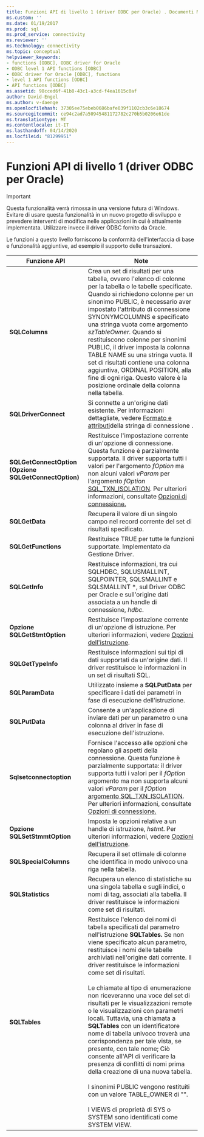 ```yaml
---
title: Funzioni API di livello 1 (driver ODBC per Oracle) . Documenti Microsoft
ms.custom: ''
ms.date: 01/19/2017
ms.prod: sql
ms.prod_service: connectivity
ms.reviewer: ''
ms.technology: connectivity
ms.topic: conceptual
helpviewer_keywords:
- functions [ODBC], ODBC driver for Oracle
- ODBC level 1 API functions [ODBC]
- ODBC driver for Oracle [ODBC], functions
- level 1 API functions [ODBC]
- API functions [ODBC]
ms.assetid: 98cced6f-41b8-43c1-a3cd-f4ea1615c0af
author: David-Engel
ms.author: v-daenge
ms.openlocfilehash: 37305ee75ebeb0686bafe039f1102cb3c6e18674
ms.sourcegitcommit: ce94c2ad7a50945481172782c270b5b0206e61de
ms.translationtype: MT
ms.contentlocale: it-IT
ms.lasthandoff: 04/14/2020
ms.locfileid: "81299951"
---
```

# <a name="level-1-api-functions-odbc-driver-for-oracle"></a>Funzioni API di livello 1 (driver ODBC per Oracle)
> [!IMPORTANT]  
>  Questa funzionalità verrà rimossa in una versione futura di Windows. Evitare di usare questa funzionalità in un nuovo progetto di sviluppo e prevedere interventi di modifica nelle applicazioni in cui è attualmente implementata. Utilizzare invece il driver ODBC fornito da Oracle.  
  
 Le funzioni a questo livello forniscono la conformità dell'interfaccia di base e funzionalità aggiuntive, ad esempio il supporto delle transazioni.  
  
|Funzione API|Note|  
|------------------|-----------|  
|**SQLColumns**|Crea un set di risultati per una tabella, ovvero l'elenco di colonne per la tabella o le tabelle specificate. Quando si richiedono colonne per un sinonimo PUBLIC, è necessario aver impostato l'attributo di connessione SYNONYMCOLUMNS e specificato una stringa vuota come argomento *szTableOwner.* Quando si restituiscono colonne per sinonimi PUBLIC, il driver imposta la colonna TABLE NAME su una stringa vuota. Il set di risultati contiene una colonna aggiuntiva, ORDINAL POSITION, alla fine di ogni riga. Questo valore è la posizione ordinale della colonna nella tabella.|  
|**SQLDriverConnect**|Si connette a un'origine dati esistente. Per informazioni dettagliate, vedere [Formato e attributi](../../odbc/microsoft/connection-string-format-and-attributes.md)della stringa di connessione .|  
|**SQLGetConnectOption (Opzione SQLGetConnectOption)**|Restituisce l'impostazione corrente di un'opzione di connessione. Questa funzione è parzialmente supportata. Il driver supporta tutti i valori per l'argomento *fOption* ma non alcuni valori *vParam* per l'argomento *fOption* [SQL_TXN_ISOLATION](../../odbc/microsoft/connect-options.md). Per ulteriori informazioni, consultate [Opzioni di connessione.](../../odbc/microsoft/connect-options.md)|  
|**SQLGetData**|Recupera il valore di un singolo campo nel record corrente del set di risultati specificato.|  
|**SQLGetFunctions**|Restituisce TRUE per tutte le funzioni supportate. Implementato da Gestione Driver.|  
|**SQLGetInfo**|Restituisce informazioni, tra cui SQLHDBC, SQLUSMALLINT, SQLPOINTER, SQLSMALLINT e SQLSMALLINT \*, sul Driver ODBC per Oracle e sull'origine dati associata a un handle di connessione, *hdbc*.|  
|**Opzione SQLGetStmtOption**|Restituisce l'impostazione corrente di un'opzione di istruzione. Per ulteriori informazioni, vedere [Opzioni dell'istruzione](../../odbc/microsoft/statement-options.md).|  
|**SQLGetTypeInfo**|Restituisce informazioni sui tipi di dati supportati da un'origine dati. Il driver restituisce le informazioni in un set di risultati SQL.|  
|**SQLParamData**|Utilizzato insieme a **SQLPutData** per specificare i dati dei parametri in fase di esecuzione dell'istruzione.|  
|**SQLPutData**|Consente a un'applicazione di inviare dati per un parametro o una colonna al driver in fase di esecuzione dell'istruzione.|  
|**Sqlsetconnectoption**|Fornisce l'accesso alle opzioni che regolano gli aspetti della connessione. Questa funzione è parzialmente supportata: il driver supporta tutti i valori per il *fOption* argomento ma non supporta alcuni valori *vParam* per il *fOption* [argomento SQL_TXN_ISOLATION](../../odbc/microsoft/connect-options.md). Per ulteriori informazioni, consultate [Opzioni di connessione.](../../odbc/microsoft/connect-options.md)|  
|**Opzione SQLSetStmmtOption**|Imposta le opzioni relative a un handle di istruzione, *hstmt*. Per ulteriori informazioni, vedere [Opzioni dell'istruzione](../../odbc/microsoft/statement-options.md).|  
|**SQLSpecialColumns**|Recupera il set ottimale di colonne che identifica in modo univoco una riga nella tabella.|  
|**SQLStatistics**|Recupera un elenco di statistiche su una singola tabella e sugli indici, o nomi di tag, associati alla tabella. Il driver restituisce le informazioni come set di risultati.|  
|**SQLTables**|Restituisce l'elenco dei nomi di tabella specificati dal parametro nell'istruzione **SQLTables.** Se non viene specificato alcun parametro, restituisce i nomi delle tabelle archiviati nell'origine dati corrente. Il driver restituisce le informazioni come set di risultati.<br /><br /> Le chiamate al tipo di enumerazione non riceveranno una voce del set di risultati per le visualizzazioni remote o le visualizzazioni con parametri locali. Tuttavia, una chiamata a **SQLTables** con un identificatore nome di tabella univoco troverà una corrispondenza per tale vista, se presente, con tale nome; Ciò consente all'API di verificare la presenza di conflitti di nomi prima della creazione di una nuova tabella.<br /><br /> I sinonimi PUBLIC vengono restituiti con un valore TABLE_OWNER di "".<br /><br /> I VIEWS di proprietà di SYS o SYSTEM sono identificati come SYSTEM VIEW.|
